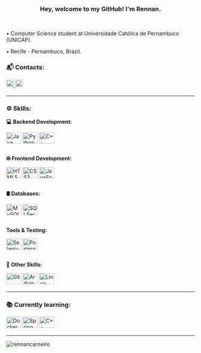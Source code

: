 <div>
  <h3 align="center">Hey, welcome to my GitHub! I'm Rennan.</h3>
  <br>
  <p>• Computer Science student at Universidade Católica de Pernambuco (UNICAP).</p>
  <p>• Recife - Pernambuco, Brazil.</p>
</div>



<div style="display: inline_block; margin-bottom: 20px;">
  <p><strong><h3>📬 Contacts:</h3></strong></p>
  <a href="mailto:rennanbarros10@gmail.com">
    <img height="20" src="https://img.shields.io/badge/Gmail-D14836?style=for-the-badge&logo=gmail&logoColor=white">
  </a>
  <a href="https://linkedin.com/in/rennan-carneiro-93899b27b">
    <img height="20" src="https://img.shields.io/badge/LinkedIn-0077B5?style=for-the-badge&logo=linkedin&logoColor=white">
  </a>
</div>

<hr>

<div style="display: inline_block; margin-bottom: 20px;">
  <p><strong><h3>⚙️ Skills:</h3></strong></p>
  
  <!-- Backend -->
  <p><strong>💻 Backend Development:</strong></p>
  <div>
    <img align="center" alt="Java" height="30" width="40" src="https://cdn.jsdelivr.net/gh/devicons/devicon/icons/java/java-original.svg">
    <img align="center" alt="Python" height="30" width="40" src="https://cdn.jsdelivr.net/gh/devicons/devicon/icons/python/python-original.svg">
    <img align="center" alt="C++" height="30" width="40" src="https://cdn.jsdelivr.net/gh/devicons/devicon/icons/cplusplus/cplusplus-original.svg">
  </div>
  <br>

  <!-- Frontend -->
  <p><strong>🌐 Frontend Development:</strong></p>
  <div>
    <img align="center" alt="HTML5" height="30" width="40" src="https://cdn.jsdelivr.net/gh/devicons/devicon/icons/html5/html5-original.svg">
    <img align="center" alt="CSS3" height="30" width="40" src="https://cdn.jsdelivr.net/gh/devicons/devicon/icons/css3/css3-original.svg">
    <img align="center" alt="JavaScript" height="30" width="40" src="https://cdn.jsdelivr.net/gh/devicons/devicon/icons/javascript/javascript-original.svg">
  </div>
  <br>

  <!-- Database -->
  <p><strong>🛢️ Databases:</strong></p>
  <div>
    <img align="center" alt="MySQL" height="30" width="40" src="https://cdn.jsdelivr.net/gh/devicons/devicon/icons/mysql/mysql-original.svg">
    <img align="center" alt="SQLServer" height="30" width="40" src="https://www.svgrepo.com/show/303229/microsoft-sql-server-logo.svg">
  </div>
  <br>

  <!-- Tools & Testing -->
  <p><strong>Tools & Testing:</strong></p>
  <div>
    <img align="center" alt="Selenium" height="30" width="40" src="https://raw.githubusercontent.com/detain/svg-logos/780f25886640cef088af994181646db2f6b1a3f8/svg/selenium-logo.svg">
    <img align="center" alt="Postman" height="30" width="40" src="https://www.vectorlogo.zone/logos/getpostman/getpostman-icon.svg">
  </div>
  <br>

  <!-- Others -->
  <p><strong>🔧 Other Skills:</strong></p>
  <div>
    <img align="center" alt="Git" height="30" width="40" src="https://www.vectorlogo.zone/logos/git-scm/git-scm-icon.svg">
    <img align="center" alt="Arduino" height="30" width="40" src="https://cdn.worldvectorlogo.com/logos/arduino-1.svg">
    <img align="center" alt="Linux" height="30" width="40" src="https://cdn.jsdelivr.net/gh/devicons/devicon/icons/linux/linux-original.svg">
  </div>
</div>

<hr>

<strong><h3>📚 Currently learning:</h3></strong>
<div style="margin-bottom: 20px;">
  <img align="center" alt="Docker" height="30" width="40" src="https://cdn.jsdelivr.net/gh/devicons/devicon/icons/docker/docker-original.svg">
  <img align="center" alt="Spring" height="30" width="40" src="https://cdn.jsdelivr.net/gh/devicons/devicon/icons/spring/spring-original.svg">
  <img align="center" alt="C++" height="30" width="40" src="https://cdn.jsdelivr.net/gh/devicons/devicon/icons/cplusplus/cplusplus-original.svg">
</div>

<hr>

<div>
  <p><img align="center" src="https://github-readme-stats.vercel.app/api/top-langs?username=rennancarneiro&show_icons=true&locale=en&layout=compact" alt="rennancarneiro" /></p>
</div>
